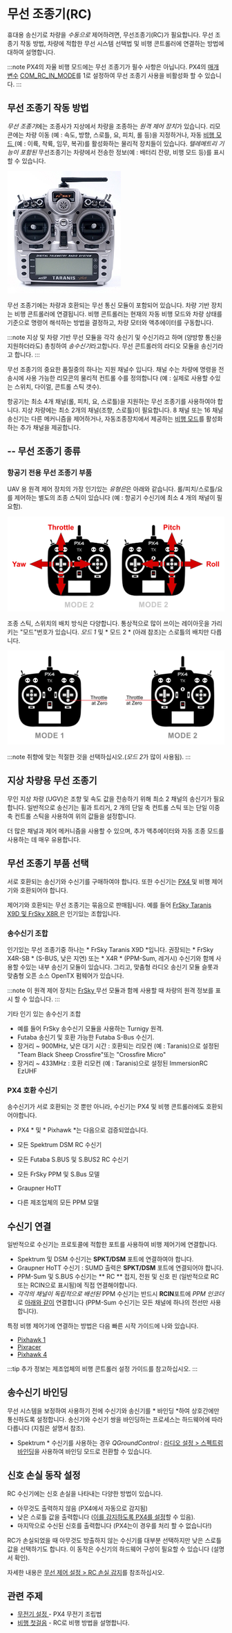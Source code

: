 # 무선 조종기(RC)

휴대용 송신기로 차량을 *수동으로* 제어하려면, 무선조종기(RC)가 필요합니다. 무선 조종기 작동 방법, 차량에 적합한 무선 시스템 선택법 및 비행 콘트롤러에 연결하는 방법에 대하여 설명합니다.

:::note PX4의 자율 비행 모드에는 무선 조종기가 필수 사항은 아닙니다. PX4의 [매개 변수](../advanced_config/parameters.md) [COM_RC_IN_MODE](../advanced_config/parameter_reference.md#COM_RC_IN_MODE)를 1로 설정하여 무선 조종기 사용을 비활성화 할 수 있습니다.
:::

## 무선 조종기 작동 방법 

*무선 조종기*에는 조종사가 지상에서 차량을 조종하는 *원격 제어 장치*가 있습니다. 리모콘에는 차량 이동 (예 : 속도, 방향, 스로틀, 요, 피치, 롤 등)을 지정하거나, 자동 [비행 모드 ](../flight_modes/README.md)(예 : 이륙, 착륙, 임무, 복귀)를 활성화하는 물리적 장치들이 있습니다. *텔레메트리 기능이 포함된* 무선조종기는 차량에서 전송한 정보(예 : 배터리 잔량, 비행 모드 등)를 표시할 수 있습니다.

![Taranis X9D 송신기](../../assets/hardware/transmitters/frsky_taranis_x9d_transmitter.jpg)

무선 조종기에는 차량과 호환되는 무선 통신 모듈이 포함되어 있습니다. 차량 기반 장치는 비행 콘트롤러에 연결됩니다. 비행 콘트롤러는 현재의 자동 비행 모드와 차량 상태를 기준으로 명령어 해석하는 방법을 결정하고, 차량 모터와 액추에이터를 구동합니다.

<!-- image showing the different parts here would be nice -->

:::note
지상 및 차량 기반 무선 모듈을 각각 송신기 및 수신기라고 하며 (양방향 통신을 지원하더라도) 총칭하여 *송수신기*라고합니다. 무선 콘트롤러의 라디오 모듈을 송신기라고 합니다.
:::

무선 조종기의 중요한 품질중의 하나는 지원 채널수 입니다. 채널 수는 차량에 명령을 전송시에 사용 가능한 리모콘의 물리적 컨트롤 수를 정의합니다 (예 : 실제로 사용할 수있는 스위치, 다이얼, 콘트롤 스틱 갯수).

항공기는 최소 4개 채널(롤, 피치, 요, 스로틀)을 지원하는 무선 조종기를 사용하여야 합니다. 지상 차량에는 최소 2개의 채널(조향, 스로틀)이 필요합니다. 8 채널 또는 16 채널 송신기는 다른 메커니즘을 제어하거나, 자동조종장치에서 제공하는 [비행 모드](../flight_modes/README.md)를 활성화하는 추가 채널을 제공합니다.

## -- 무선 조종기 종류

<span id="transmitter_modes"></span>

### 항공기 전용 무선 조종기 부품

UAV 용 원격 제어 장치의 가장 인기있는 *유형은*은 아래와 같습니다. 롤/피치/스로틀/요를 제어하는 별도의 조종 스틱이 있습니다 (예 : 항공기 수신기에 최소 4 개의 채널이 필요함). 

![RC 기본 명령어](../../assets/flying/rc_basic_commands.png)

조종 스틱, 스위치의 배치 방식은 다양합니다. 통상적으로 많이 쓰이는 레이아웃을 가리키는 "모드"번호가 있습니다. *모드 1* 및 * 모드 2 * (아래 참조)는 스로틀의 배치만 다릅니다. 

![모델1 - 모델2](../../assets/concepts/mode1_mode2.png)

:::note
취향에 맞는 적절한 것을 선택하십시오.(*모드 2*가 많이 사용됨).
:::

## 지상 차량용 무선 조종기

무인 지상 차량 (UGV)은 조향 및 속도 값을 전송하기 위해 최소 2 채널의 송신기가 필요합니다. 일반적으로 송신기는 휠과 트리거, 2 개의 단일 축 컨트롤 스틱 또는 단일 이중 축 컨트롤 스틱을 사용하여 위의 값들을 설정합니다.

더 많은 채널과 제어 메커니즘을 사용할 수 있으며, 추가 액추에이터와 자동 조종 모드를 사용하는 데 매우 유용합니다.

## 무선 조종기 부품 선택

서로 호환되는 송신기와 수신기를 구매하여야 합니다. 또한 수신기는 [ PX4 ](#compatible_receivers) 및 비행 제어기와 호환되어야 합니다.

제어기와 호환되는 무선 조종기는 묶음으로 판매됩니다. 예를 들어 [ FrSky Taranis X9D 및 FrSky X8R ](https://hobbyking.com/en_us/frsky-2-4ghz-accst-taranis-x9d-plus-and-x8r-combo-digital-telemetry-radio-system-mode-2.html?___store=en_us)은 인기있는 조합입니다.

### 송수신기 조합

인기있는 무선 조종기중 하나는 * FrSky Taranis X9D *입니다. 권장되는 * FrSky X4R-SB * (S-BUS, 낮은 지연) 또는 * X4R * (PPM-Sum, 레거시) 수신기와 함께 사용할 수있는 내부 송신기 모듈이 있습니다. 그리고, 맞춤형 라디오 송신기 모듈 슬롯과 맞춤형 오픈 소스 OpenTX 펌웨어가 있습니다.

:::note
이 원격 제어 장치는 [ FrSky ](../peripherals/frsky_telemetry.md) 무선 모듈과 함께 사용할 때 차량의 원격 정보를 표시 할 수 있습니다.
:::

기타 인기 있는 송수신기 조합 

* 예를 들어 FrSky 송수신기 모듈을 사용하는 Turnigy 원격.
* Futaba 송신기 및 호환 가능한 Futaba S-Bus 수신기.
* 장거리 ~ 900MHz, 낮은 대기 시간 : 호환되는 리모컨 (예 : Taranis)으로 설정된 "Team Black Sheep Crossfire"또는 "Crossfire Micro"
* 장거리 ~ 433MHz : 호환 리모컨 (예 : Taranis)으로 설정된 ImmersionRC EzUHF

<span id="compatible_receivers"></span>

### PX4 호환 수신기 

송수신기가 서로 호환되는 것 뿐만 아니라, 수신기는 PX4 및 비행 콘트롤러에도 호환되어야합니다.

* PX4 * 및 * Pixhawk *는 다음으로 검증되었습니다.

* 모든 Spektrum DSM RC 수신기
* 모든 Futaba S.BUS 및 S.BUS2 RC 수신기
* 모든 FrSky PPM 및 S.Bus 모델
* Graupner HoTT
* 다른 제조업체의 모든 PPM 모델

## 수신기 연결

일반적으로 수신기는 프로토콜에 적합한 포트를 사용하여 비행 제어기에 연결합니다.

* Spektrum 및 DSM 수신기는 **SPKT/DSM** 포트에 연결하여야 합니다.
* Graupner HoTT 수신기 : SUMD 출력은 **SPKT/DSM** 포트에 연결되어야 합니다.
* PPM-Sum 및 S.BUS 수신기는 ** RC ** 접지, 전원 및 신호 핀 (일반적으로 RC 또는 RCIN으로 표시됨)에 직접 연결해야합니다.
* *각각의 채널이 독립적으로 배선된* PPM 수신기는 반드시 **RCIN**포트에 *PPM 인코더*로 [아래와 같이](http://www.getfpv.com/radios/radio-accessories/holybro-ppm-encoder-module.html) 연결합니다 (PPM-Sum 수신기는 모든 채널에 하나의 전선만 사용합니다).

특정 비행 제어기에 연결하는 방법은 다음 빠른 시작 가이드에 나와 있습니다.

* [Pixhawk 1](../assembly/quick_start_pixhawk.md#radio-control)
* [Pixracer](../assembly/quick_start_pixracer.md)
* [Pixhawk 4](../assembly/quick_start_pixhawk4.md)

:::tip
추가 정보는 제조업체의 비행 콘트롤러 설정 가이드를 참고하십시오.
:::

<span id="binding"></span>

## 송수신기 바인딩

무선 시스템을 보정하여 사용하기 전에 수신기와 송신기를 * 바인딩 *하여 상호간에만 통신하도록 설정합니다. 송신기와 수신기 쌍을 바인딩하는 프로세스는 하드웨어에 따라 다릅니다 (지침은 설명서 참조).

* Spektrum * 수신기를 사용하는 경우 *QGroundControl* : [라디오 설정 &gt; 스펙트럼 바인딩](../config/radio.md#spektrum_bind)을 사용하여 바인딩 모드로 전환할 수 있습니다.

## 신호 손실 동작 설정

RC 수신기에는 신호 손실을 나타내는 다양한 방법이 있습니다.

* 아무것도 출력하지 않음 (PX4에서 자동으로 감지됨)
* 낮은 스로틀 값을 출력합니다 ([이를 감지하도록 PX4를 설정](../config/radio.md#rc_loss_detection)할 수 있음).
* 마지막으로 수신된 신호를 출력합니다 (PX4는이 경우를 처리 할 수 없습니다!)

RC가 손실되었을 때 아무것도 방출하지 않는 수신기를 대부분 선택하지만 낮은 스로틀 값을 선택하기도 합니다. 이 동작은 수신기의 하드웨어 구성이 필요할 수 있습니다 (설명서 확인).

자세한 내용은 [ 무선 제어 설정 &gt; RC 손실 감지](../config/radio.md#rc_loss_detection)를 참조하십시오.

## 관련 주제

* [ 무전기 설정 ](../config/radio.md) - PX4 무전기 조립법
* [비행 첫걸음](../flying/basic_flying.md) - RC로 비행 방법을 설명합니다.